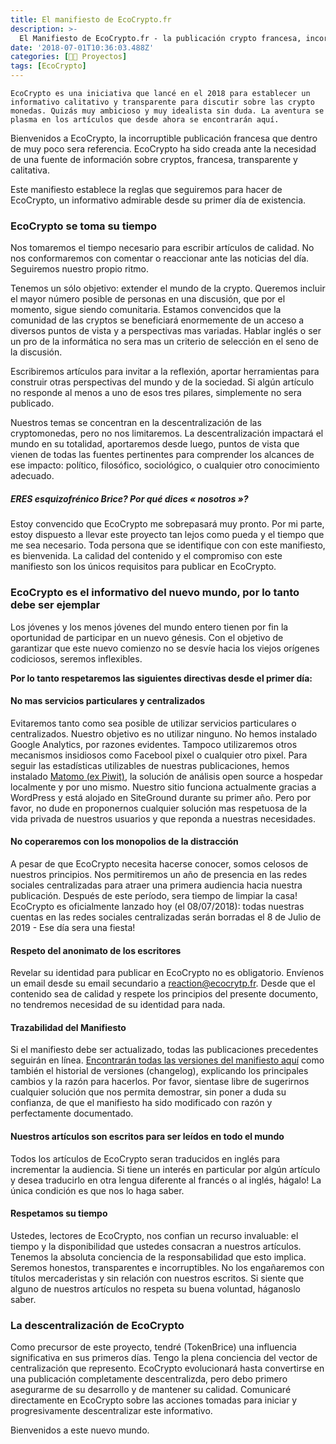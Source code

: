 ```yaml
---
title: El manifiesto de EcoCrypto.fr
description: >-
  El Manifiesto de EcoCrypto.fr - la publicación crypto francesa, incorruptible, intransigente y libre.
date: '2018-07-01T10:36:03.488Z'
categories: [👩‍🔧 Proyectos]
tags: [EcoCrypto]
---
```


`EcoCrypto es una iniciativa que lancé en el 2018 para establecer un informativo calitativo y transparente para discutir sobre las crypto monedas. Quizás muy ambicioso y muy idealista sin duda. La aventura se plasma en los artículos que desde ahora se encontrarán aquí.`

Bienvenidos a EcoCrypto, la incorruptible publicación francesa que dentro de muy poco sera referencia. EcoCrypto ha sido creada ante la necesidad de una fuente de información sobre cryptos, francesa, transparente y calitativa.

Este manifiesto establece la reglas que seguiremos para hacer de EcoCrypto, un informativo admirable desde su primer día de existencia.

### EcoCrypto se toma su tiempo

Nos tomaremos el tiempo necesario para escribir artículos de calidad. No nos conformaremos con comentar o reaccionar ante las noticias del día. Seguiremos nuestro propio ritmo.

Tenemos un sólo objetivo: extender el mundo de la crypto. Queremos incluir el mayor número posible de personas en una discusión, que por el momento, sigue siendo comunitaria. Estamos convencidos que la comunidad de las cryptos se beneficiará enormemente de un acceso a diversos puntos de vista y a perspectivas mas variadas. Hablar inglés o ser un pro de la informática no sera mas un criterio de selección en el seno de la discusión.

Escribiremos artículos para invitar a la reflexión, aportar herramientas para construir otras perspectivas del mundo y de la sociedad. Si algún artículo no responde al menos a uno de esos tres pilares, simplemente no sera publicado.

Nuestros temas se concentran en la descentralización de las cryptomonedas, pero no nos limitaremos. La descentralización impactará el mundo en su totalidad, aportaremos desde luego, puntos de vista que vienen de todas las fuentes pertinentes para comprender los alcances de ese impacto: político, filosófico, sociológico, o cualquier otro conocimiento adecuado.

##### *ERES esquizofrénico Brice? Por qué dices « nosotros »?*

Estoy convencido que EcoCrypto me sobrepasará muy pronto. Por mi parte, estoy dispuesto a llevar este proyecto tan lejos como pueda y el tiempo que me sea necesario. Toda persona que se identifique con con este manifiesto, es bienvenida. La calidad del contenido y el compromiso con este manifiesto son los únicos requisitos para publicar en EcoCrypto.

### EcoCrypto es el informativo del nuevo mundo, por lo tanto debe ser ejemplar

Los jóvenes y los menos jóvenes del mundo entero tienen por fin la oportunidad de participar en un nuevo génesis. Con el objetivo de garantizar que este nuevo comienzo no se desvíe hacia los viejos orígenes codiciosos, seremos inflexibles.

**Por lo tanto respetaremos las siguientes directivas desde el primer día:**

#### No mas servicios particulares y centralizados

Evitaremos tanto como sea posible de utilizar servicios particulares o centralizados. Nuestro objetivo es no utilizar ninguno. No hemos instalado Google Analytics, por razones evidentes. Tampoco utilizaremos otros mecanismos insidiosos como Facebool pixel o cualquier otro pixel. Para seguir las estadísticas utilizables de nuestras publicaciones, hemos instalado [Matomo (ex Piwit)](https://matomo.org/), la solución de análisis open source a hospedar localmente y por uno mismo. Nuestro sitio funciona actualmente gracias a WordPress y está alojado en SiteGround durante su primer año. Pero por favor, no dude en proponernos cualquier solución mas respetuosa de la vida privada de nuestros usuarios y que reponda a nuestras necesidades.

#### No coperaremos con los monopolios de la distracción

A pesar de que EcoCrypto necesita hacerse conocer, somos celosos de nuestros principios. Nos permitiremos un año de presencia en las redes sociales centralizadas para atraer una primera audiencia hacia nuestra publicación. Después de este período, sera tiempo de limpiar la casa! EcoCrypto es oficialmente lanzado hoy (el 08/07/2018): todas nuestras cuentas en las redes sociales centralizadas serán borradas el 8 de Julio de 2019 - Ese día sera una fiesta!

#### Respeto del anonimato de los escritores

Revelar su identidad para publicar en EcoCrypto no es obligatorio. Envíenos un email desde su email secundario a <reaction@ecocrytp.fr>. Desde que el contenido sea de calidad y respete los principios del presente documento, no tendremos necesidad de su identidad para nada.

#### Trazabilidad del Manifiesto

Si el manifiesto debe ser actualizado, todas las publicaciones precedentes seguirán en línea. [Encontrarán todas las versiones del manifiesto aquí](https://ecocrypto.fr/manifiesto/) como también el historial de versiones (changelog), explicando los principales cambios y la razón para hacerlos. Por favor, sientase libre de sugerirnos cualquier solución que nos permita demostrar, sin poner a duda su confianza, de que el manifiesto ha sido modificado con razón y perfectamente documentado.

#### Nuestros artículos son escritos para ser leídos en todo el mundo

Todos los artículos de EcoCrypto seran traducidos en inglés para incrementar la audiencia. Si tiene un interés en particular por algún artículo y desea traducirlo en otra lengua diferente al francés o al inglés, hágalo! La única condición es que nos lo haga saber.

#### Respetamos su tiempo

Ustedes, lectores de EcoCrypto, nos confian un recurso invaluable: el tiempo y la disponibilidad que ustedes consacran a nuestros artículos. Tenemos la absoluta conciencia de la responsabilidad que esto implica. Seremos honestos, transparentes e incorruptibles. No los engañaremos con títulos mercaderistas y sin relación con nuestros escritos. Si siente que alguno de nuestros artículos no respeta su buena voluntad, háganoslo saber.

###  La descentralización de EcoCrypto

Como precursor de este proyecto, tendré (TokenBrice) una influencia significativa en sus primeros días. Tengo la plena conciencia del vector de centralización que represento. EcoCrypto evolucionará hasta convertirse en una publicación completamente descentralizda, pero debo primero asegurarme de su desarrollo y de mantener su calidad. Comunicaré directamente en EcoCrypto sobre las acciones tomadas para iniciar y progresivamente descentralizar este informativo.

Bienvenidos a este nuevo mundo.